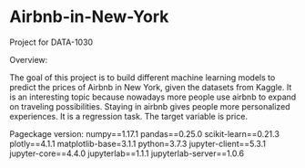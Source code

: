 # Airbnb-in-New-York
Project for DATA-1030

Overview:

The goal of this project is to build different machine learning models to predict the prices of Airbnb in New York, given the datasets from Kaggle. It is an interesting topic because nowadays more people use airbnb to expand on traveling possibilities. Staying in airbnb gives people more personalized experiences. It is a regression task. The target variable is price.


Pageckage version:
numpy==1.17.1
pandas==0.25.0
scikit-learn==0.21.3
plotly==4.1.1
matplotlib-base=3.1.1
python=3.7.3
jupyter-client==5.3.1
jupyter-core==4.4.0
jupyterlab==1.1.1
jupyterlab-server==1.0.6
